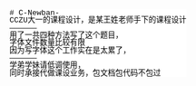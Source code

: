 <html>
<head>
<META http-equiv=Content-Type content="text/html; charset=UTF-8">
<title>Exported from Notepad++</title>
<style type="text/css">
span {
	font-family: 'Courier New';
	font-size: 10pt;
	color: #000000;
}
.sc0 {
}
</style>
</head>
<body>
<div style="float: left; white-space: pre; line-height: 1; background: #FFFFFF; "><span class="sc0"># C-Newban-
CCZU大一的课程设计，是某王姓老师手下的课程设计
——————
用了一共四种方法写了这个题目，
字体文件数量比较有限
因为写字体这个工作实在是太累了，
——————
学弟学妹请低调使用，
同时承接代做课设业务，包文档包代码不包过
</span></div></body>
</html>
